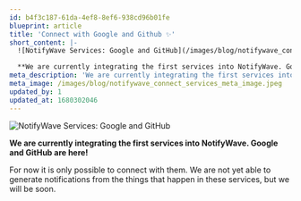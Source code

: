```yaml
---
id: b4f3c187-61da-4ef8-8ef6-938cd96b01fe
blueprint: article
title: 'Connect with Google and Github ✨'
short_content: |-
  ![NotifyWave Services: Google and GitHub](/images/blog/notifywave_connect_services.gif)

  **We are currently integrating the first services into NotifyWave. Google and GitHub are here!**
meta_description: 'We are currently integrating the first services into NotifyWave. Google and GitHub are here!'
meta_image: /images/blog/notifywave_connect_services_meta_image.jpeg
updated_by: 1
updated_at: 1680302046
---
```


![NotifyWave Services: Google and GitHub](/images/blog/notifywave_connect_services.gif)

**We are currently integrating the first services into NotifyWave. Google and GitHub are here!**

For now it is only possible to connect with them. We are not yet able to generate notifications from the things that
happen in these services, but we will be soon.
